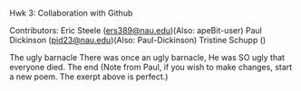 Hwk 3: Collaboration with Github

Contributors:
Eric Steele (ers389@nau.edu)(Also: apeBit-user)
Paul Dickinson (pid23@nau.edu)(Also: Paul-Dickinson)
Tristine Schupp ()

The ugly barnacle
There was once an ugly barnacle,
He was SO ugly that everyone died.
The end
(Note from Paul, if you wish to make changes, start a new poem. The exerpt above is perfect.)